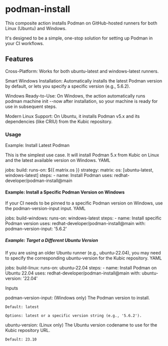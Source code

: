 # podman-install
This composite action installs Podman on GitHub-hosted runners for both Linux (Ubuntu) and Windows.

It's designed to be a simple, one-stop solution for setting up Podman in your CI workflows.

## Features

Cross-Platform: Works for both ubuntu-latest and windows-latest runners.

Smart Windows Installation: Automatically installs the latest Podman version by default, or lets you specify a specific version (e.g., 5.6.2).

Windows Ready-to-Use: On Windows, the action automatically runs podman machine init --now after installation, so your machine is ready for use in subsequent steps.

Modern Linux Support: On Ubuntu, it installs Podman v5.x and its dependencies (like CRIU) from the Kubic repository.

### Usage

Example: Install Latest Podman

This is the simplest use case. It will install Podman 5.x from Kubic on Linux and the latest available version on Windows.
YAML

jobs:
  build:
    runs-on: ${{ matrix.os }}
    strategy:
      matrix:
        os: [ubuntu-latest, windows-latest]
    steps:
      - name: Install Podman
        uses: redhat-developer/podman-install@main

#### Example: Install a Specific Podman Version on Windows

If your CI needs to be pinned to a specific Podman version on Windows, use the podman-version-input input.
YAML

jobs:
  build-windows:
    runs-on: windows-latest
    steps:
      - name: Install specific Podman version
        uses: redhat-developer/podman-install@main
        with:
          podman-version-input: '5.6.2'

##### Example: Target a Different Ubuntu Version

If you are using an older Ubuntu runner (e.g., ubuntu-22.04), you may need to specify the corresponding ubuntu-version for the Kubic repository.
YAML

jobs:
  build-linux:
    runs-on: ubuntu-22.04
    steps:
      - name: Install Podman on Ubuntu 22.04
        uses: redhat-developer/podman-install@main
        with:
          ubuntu-version: '22.04'

Inputs

podman-version-input: (Windows only) The Podman version to install.

    Default: latest

    Options: latest or a specific version string (e.g., '5.6.2').

ubuntu-version: (Linux only) The Ubuntu version codename to use for the Kubic repository URL.

    Default: 23.10